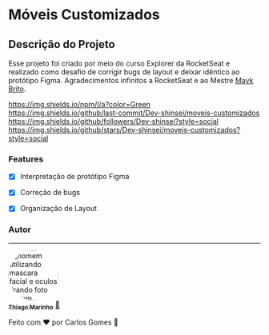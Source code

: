 # Móveis Customizados 

## Descrição do Projeto
Esse projeto foi criado por meio do curso Explorer da RocketSeat e realizado como desafio de corrigir bugs de layout e deixar idêntico ao protótipo Figma.
Agradecimentos infinitos a RocketSeat e ao Mestre <a href="https://github.com/maykbrito">Mayk Brito</a>.

https://img.shields.io/npm/l/a?color=Green
https://img.shields.io/github/last-commit/Dev-shinsei/moveis-customizados
https://img.shields.io/github/followers/Dev-shinsei?style=social
https://img.shields.io/github/stars/Dev-shinsei/moveis-customizados?style=social

### Features
- [x] Interpretação de protótipo Figma
- [x] Correção de bugs
- [x] Organização de Layout


### Autor
---

<a href="https://github.com/Dev-Shinsei">
 <img style="border-radius: 50%;" src="https://avatars.githubusercontent.com/u/61604214?v=4" width="100px;" alt="homem utilizando mascara facial e oculos tirando foto em um espelho de um elevador com seu celular a mostra"/>
 <br />
 <sub><b>Thiago Marinho</b></sub></a> <a href="https://github.com/Dev-Shinsei" title="Github">🚀</a>


Feito com ❤️ por Carlos Gomes 👋

